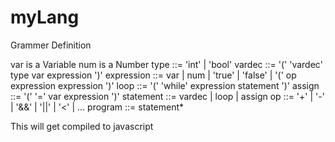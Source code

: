 # myLang #

Grammer Definition

var is a Variable
num is a Number
type ::= 'int' | 'bool'
vardec ::= '(' 'vardec' type var expression ')'
expression ::= var | num | 'true' | 'false' | '(' op expression expression ')'
loop ::= '(' 'while' expression statement ')'
assign ::= '(' '=' var expression ')'
statement ::= vardec | loop | assign
op ::= '+' | '-' | '&&' | '||' | '<' | ...
program ::= statement*

This will get compiled to javascript